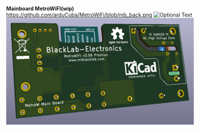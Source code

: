 **Mainboard MetroWiFI(wip)**
https://github.com/arduCuba/MetroWiFi/blob/mb_back.png
![Optional Text](mb_front.png)
![Optional Text](mb_back.png)
